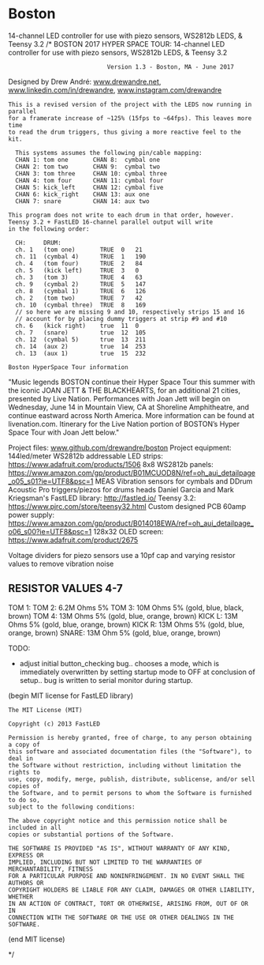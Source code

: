 # Boston
14-channel LED controller for use with piezo sensors, WS2812b LEDS, &amp; Teensy 3.2
/*
  BOSTON 2017 HYPER SPACE TOUR: 14-channel LED controller for use with
                                piezo sensors, WS2812b LEDS, & Teensy 3.2

                                Version 1.3 - Boston, MA - June 2017

  Designed by Drew André: www.drewandre.net, www.linkedin.com/in/drewandre, www.instagram.com/drewandre

    This is a revised version of the project with the LEDS now running in parallel
    for a framerate increase of ~125% (15fps to ~64fps). This leaves more time
    to read the drum triggers, thus giving a more reactive feel to the kit.

      This systems assumes the following pin/cable mapping:
      CHAN 1: tom one       CHAN 8:  cymbal one
      CHAN 2: tom two       CHAN 9:  cymbal two
      CHAN 3: tom three     CHAN 10: cymbal three
      CHAN 4: tom four      CHAN 11: cymbal four
      CHAN 5: kick_left     CHAN 12: cymbal five
      CHAN 6: kick_right    CHAN 13: aux one
      CHAN 7: snare         CHAN 14: aux two

    This program does not write to each drum in that order, however.
    Teensy 3.2 + FastLED 16-channel parallel output will write
    in the following order:

      CH:     DRUM:
      ch. 1   (tom one)       TRUE  0   21
      ch. 11  (cymbal 4)      TRUE  1   190
      ch. 4   (tom four)      TRUE  2   84
      ch. 5   (kick left)     TRUE  3   0
      ch. 3   (tom 3)         TRUE  4   63
      ch. 9   (cymbal 2)      TRUE  5   147
      ch. 8   (cymbal 1)      TRUE  6   126
      ch. 2   (tom two)       TRUE  7   42
      ch. 10  (cymbal three)  TRUE  8   169
      // so here we are missing 9 and 10, respectively strips 15 and 16
      // account for by placing dummy triggers at strip #9 and #10
      ch. 6   (kick right)    true  11  0
      ch. 7   (snare)         true  12  105
      ch. 12  (cymbal 5)      true  13  211
      ch. 14  (aux 2)         true  14  253
      ch. 13  (aux 1)         true  15  232

    Boston HyperSpace Tour information

  "Music legends BOSTON continue their Hyper Space Tour this summer
  with the iconic JOAN JETT & THE BLACKHEARTS, for an additional 21 cities,
  presented by Live Nation. Performances with Joan Jett will begin on Wednesday,
  June 14 in Mountain View, CA at Shoreline Amphitheatre, and continue eastward
  across North America. More information can be found at livenation.com. Itinerary
  for the Live Nation portion of BOSTON’s Hyper Space Tour with Joan Jett below."

  Project files: www.github.com/drewandre/boston
  Project equipment:
   144led/meter WS2812b addressable LED strips: https://www.adafruit.com/products/1506
   8x8 WS2812b panels: https://www.amazon.com/gp/product/B01MCUOD8N/ref=oh_aui_detailpage_o05_s01?ie=UTF8&psc=1
   MEAS Vibration sensors  for cymbals and DDrum Acoustic Pro triggers/piezos for drums heads
   Daniel Garcia and Mark Kriegsman's FastLED library: http://fastled.io/
   Teensy 3.2: https://www.pjrc.com/store/teensy32.html
   Custom designed PCB
   60amp power supply: https://www.amazon.com/gp/product/B014018EWA/ref=oh_aui_detailpage_o06_s00?ie=UTF8&psc=1
   128x32 OLED screen: https://www.adafruit.com/product/2675

  Voltage dividers for piezo sensors use a 10pf cap and varying resistor values to remove vibration noise

  RESISTOR VALUES 4-7
  -----------------
  TOM 1:
  TOM 2: 6.2M Ohms 5%
  TOM 3: 10M Ohms 5%    (gold, blue, black, brown)
  TOM 4: 13M Ohms 5%    (gold, blue, orange, brown)
  KICK L: 13M Ohms 5%   (gold, blue, orange, brown)
  KICK R: 13M Ohms 5%   (gold, blue, orange, brown)
  SNARE: 13M Ohm 5%     (gold, blue, orange, brown)

  TODO:
  - adjust initial button_checking bug.. chooses a mode, which
    is immediately overwritten by setting startup mode to OFF at conclusion of setup..
    bug is written to serial monitor during startup.


  (begin MIT license for FastLED library)

    The MIT License (MIT)

    Copyright (c) 2013 FastLED

    Permission is hereby granted, free of charge, to any person obtaining a copy of
    this software and associated documentation files (the "Software"), to deal in
    the Software without restriction, including without limitation the rights to
    use, copy, modify, merge, publish, distribute, sublicense, and/or sell copies of
    the Software, and to permit persons to whom the Software is furnished to do so,
    subject to the following conditions:

    The above copyright notice and this permission notice shall be included in all
    copies or substantial portions of the Software.

    THE SOFTWARE IS PROVIDED "AS IS", WITHOUT WARRANTY OF ANY KIND, EXPRESS OR
    IMPLIED, INCLUDING BUT NOT LIMITED TO THE WARRANTIES OF MERCHANTABILITY, FITNESS
    FOR A PARTICULAR PURPOSE AND NONINFRINGEMENT. IN NO EVENT SHALL THE AUTHORS OR
    COPYRIGHT HOLDERS BE LIABLE FOR ANY CLAIM, DAMAGES OR OTHER LIABILITY, WHETHER
    IN AN ACTION OF CONTRACT, TORT OR OTHERWISE, ARISING FROM, OUT OF OR IN
    CONNECTION WITH THE SOFTWARE OR THE USE OR OTHER DEALINGS IN THE SOFTWARE.

  (end MIT license)

*/
